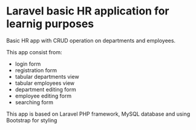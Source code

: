 # Laravel basic HR application for learnig purposes

Basic HR app with CRUD operation on departments and employees.

This app consist from:
- login form
- registration form
- tabular departments view
- tabular employees view
- department editing form
- employee editing form
- searching form

This app is based on Laravel PHP framework, MySQL database and using Bootstrap for styling
